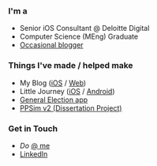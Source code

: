 ### I'm a
* Senior iOS Consultant @ Deloitte Digital
* Computer Science (MEng) Graduate
* [Occasional blogger](https://www.oliverbinns.co.uk/blog/)

### Things I've made / helped make
* My Blog ([iOS](https://apps.apple.com/us/app/oliver-binns/id1535326851) / 
[Web](https://www.oliverbinns.co.uk/blog))
* Little Journey ([iOS](https://apps.apple.com/gb/app/little-journey/id1256824573) / 
[Android](https://play.google.com/store/apps/details?id=com.littlesparkshospital.littlejourney&hl=en_GB&gl=US))
* [General Election app](https://apps.apple.com/gb/app/general-election-2019/id1240254142)
* [PPSim v2 (Dissertation Project)](https://github.com/Oliver-Binns/PRIY)

### Get in Touch
* _Do_ [@ me](https://www.twitter.com/oliver_binns)
* [LinkedIn](https://www.linkedin.com/in/obinns)

